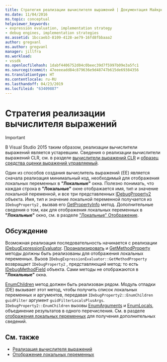 ```yaml
---
title: Стратегия реализации вычислителя выражений | Документация Майкрософт
ms.date: 11/04/2016
ms.topic: conceptual
helpviewer_keywords:
- expression evaluation, implementation strategy
- debug engines, implementation strategies
ms.assetid: 1bccaeb3-8109-4128-ae79-16fd8fbbaaa2
author: gregvanl
ms.author: gregvanl
manager: jillfra
ms.workload:
- vssdk
ms.openlocfilehash: 1dabf4406752d04c0beec39d7f5997b09e3a5fc1
ms.sourcegitcommit: 47eeeeadd84c879636e9d48747b615de69384356
ms.translationtype: HT
ms.contentlocale: ru-RU
ms.lasthandoff: 04/23/2019
ms.locfileid: "63409887"
---
```

# <a name="expression-evaluator-implementation-strategy"></a>Стратегия реализации вычислителя выражений
> [!IMPORTANT]
> В Visual Studio 2015 таким образом, реализации вычислители выражений является устаревшим. Сведения о реализации вычислители выражений CLR, см. в разделе [вычислители выражений CLR](https://github.com/Microsoft/ConcordExtensibilitySamples/wiki/CLR-Expression-Evaluators) и [образец средства оценки выражений управляемый](https://github.com/Microsoft/ConcordExtensibilitySamples/wiki/Managed-Expression-Evaluator-Sample).

 Один из способов создания вычислитель выражений (EE) является сначала реализация минимальный код, необходимый для отображения локальных переменных в **"Локальные"** окна. Полезно понимать, что каждая строка в **"Локальные"** окне отображается имя, тип и значение локальной переменной, и все три представленных [IDebugProperty2](../../extensibility/debugger/reference/idebugproperty2.md) объекта. Имя, тип и значение локальной переменной получается из `IDebugProperty2` , вызвав его [GetPropertyInfo](../../extensibility/debugger/reference/idebugproperty2-getpropertyinfo.md) метод. Дополнительные сведения о том, как для отображения локальных переменных в **"Локальные"** окно, см. в разделе ["Локальные" Отображение](../../extensibility/debugger/displaying-locals.md).

## <a name="discussion"></a>Обсуждение
 Возможная реализация последовательность начинается с реализации [IDebugExpressionEvaluator](../../extensibility/debugger/reference/idebugexpressionevaluator.md). [Проанализировать](../../extensibility/debugger/reference/idebugexpressionevaluator-parse.md) и [GetMethodProperty](../../extensibility/debugger/reference/idebugexpressionevaluator-getmethodproperty.md) методы должны быть реализованы для отображения локальных переменных. Вызов `IDebugExpressionEvaluator::GetMethodProperty` возвращает `IDebugProperty2` , представляющий метод: то есть [IDebugMethodField](../../extensibility/debugger/reference/idebugmethodfield.md) объекта. Сами методы не отображаются в **"Локальные"** окна.

 [EnumChildren](../../extensibility/debugger/reference/idebugproperty2-enumchildren.md) метод должен быть реализован рядом. Модуль отладки (DE) вызывает этот метод, чтобы получить список локальных переменных и аргументов, передавая `IDebugProperty2::EnumChildren` `guidFilter` аргумент `guidFilterLocalsPlusArgs`. `IDebugProperty2::EnumChildren` вызовы [EnumArguments](../../extensibility/debugger/reference/idebugmethodfield-enumarguments.md) и [EnumLocals](../../extensibility/debugger/reference/idebugmethodfield-enumlocals.md), объединение результатов в одного перечисления. См. в разделе [отображения локальных переменных](../../extensibility/debugger/displaying-locals.md) для получения дополнительных сведений.

## <a name="see-also"></a>См. также
- [Реализация вычислителя выражений](../../extensibility/debugger/implementing-an-expression-evaluator.md)
- [Отображение локальных переменных](../../extensibility/debugger/displaying-locals.md)